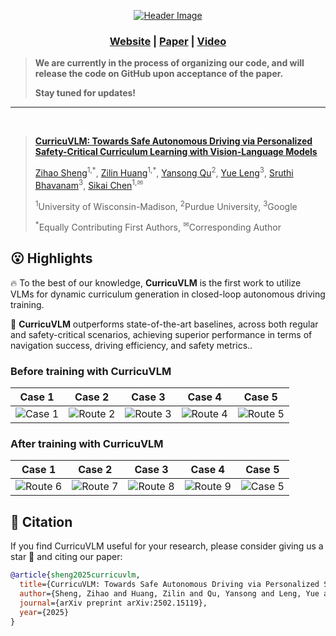 <div id="top" align="center">

<p align="center">
  <a href="https://arxiv.org/abs/2502.15119">
    <img src="https://capsule-render.vercel.app/api?type=soft&height=80&color=timeGradient&text=CurricuVLM:%20Towards%20Safe%20Autonomous%20Driving%20via%20Personalized%20Safety-Critical-nl-Curriculum%20Learning%20with%20Vision-Language%20Models&section=header&fontSize=20" alt="Header Image">
  </a>
</p>

<p align="center">
  <strong>
    <h3 align="center">
      <a href="https://zihaosheng.github.io/CurricuVLM/">Website</a> | 
      <a href="https://arxiv.org/abs/2502.15119">Paper</a> | 
      <a href="https://www.youtube.com/watch?v=esuJEABHVj4">Video</a>  
    </h3>
  </strong>
</p>

</div>


> **We are currently in the process of organizing our code, and will release the code on GitHub upon acceptance of the paper.**
>
> **Stay tuned for updates!**

-----

<br/>

> **[CurricuVLM: Towards Safe Autonomous Driving via Personalized Safety-Critical Curriculum Learning with Vision-Language Models](https://arxiv.org/abs/2502.15119)**
>
> [Zihao Sheng](https://scholar.google.com/citations?user=3T-SILsAAAAJ&hl=en)<sup>1,\*</sup>,
> [Zilin Huang](https://scholar.google.com/citations?user=RgO7ppoAAAAJ&hl=en)<sup>1,\*</sup>,
> [Yansong Qu](https://scholar.google.com/citations?view_op=list_works&hl=zh-CN&user=hIt7KnUAAAAJ)<sup>2</sup>,
> [Yue Leng](https://www.linkedin.com/in/yue-leng-aa8aa363/)<sup>3</sup>,
> [Sruthi Bhavanam](https://www.linkedin.com/in/sruthi-bhavanam-3963489/)<sup>3</sup>,
> [Sikai Chen](https://scholar.google.com/citations?user=DPN2wc4AAAAJ&hl=en)<sup>1,✉</sup><br>
>
> <sup>1</sup>University of Wisconsin-Madison, <sup>2</sup>Purdue University, <sup>3</sup>Google
>
> <sup>\*</sup>Equally Contributing First Authors,
> <sup>✉</sup>Corresponding Author
> <br/>

## 😮 Highlights <a name="highlight"></a>
🔥 To the best of our knowledge, **CurricuVLM** is the first work to utilize VLMs for dynamic curriculum generation in closed-loop autonomous driving training.

🏁 **CurricuVLM** outperforms state-of-the-art baselines, across both regular and safety-critical scenarios, achieving superior performance in terms of navigation success, driving efficiency, and safety metrics..

### Before training with CurricuVLM
|                                                       Case 1                                                        |                                                       Case 2                                                        |                                                       Case 3                                                        |                                                       Case 4                                                        |                                                       Case 5                                                        |
|:--------------------------------------------------------------------------------------------------------------------:|:--------------------------------------------------------------------------------------------------------------------:|:--------------------------------------------------------------------------------------------------------------------:|:--------------------------------------------------------------------------------------------------------------------:|:--------------------------------------------------------------------------------------------------------------------:|
| ![Case 1](https://raw.githubusercontent.com/zihaosheng/CurricuVLM/html/static/images/case1-adv-combined.gif) | ![Route 2](https://raw.githubusercontent.com/zihaosheng/CurricuVLM/html/static/images/case2-adv-combined.gif) | ![Route 3](https://raw.githubusercontent.com/zihaosheng/CurricuVLM/html/static/images/case3-adv-combined.gif) | ![Route 4](https://raw.githubusercontent.com/zihaosheng/CurricuVLM/html/static/images/case4-adv-combined.gif) | ![Route 5](https://raw.githubusercontent.com/zihaosheng/CurricuVLM/html/static/images/case5-adv-combined.gif) |

### After training with CurricuVLM
|                                                       Case 1                                                        |                                            Case 2                                            |                                            Case 3                                            |                                            Case 4                                            |                                           Case 5                                            |
|:--------------------------------------------------------------------------------------------------------------------:|:--------------------------------------------------------------------------------------------:|:--------------------------------------------------------------------------------------------:|:--------------------------------------------------------------------------------------------:|:-------------------------------------------------------------------------------------------:|
| ![Route 6](https://raw.githubusercontent.com/zihaosheng/CurricuVLM/html/static/images/case1-trained-combined.gif) | ![Route 7](https://raw.githubusercontent.com/zihaosheng/CurricuVLM/html/static/images/case2-trained-combined.gif) | ![Route 8](https://raw.githubusercontent.com/zihaosheng/CurricuVLM/html/static/images/case3-trained-combined.gif) | ![Route 9](https://raw.githubusercontent.com/zihaosheng/CurricuVLM/html/static/images/case4-trained-combined.gif) | ![Case 5](https://raw.githubusercontent.com/zihaosheng/CurricuVLM/html/static/images/case5-trained-combined.gif) |

## 🎯 Citation <a name="citation"></a>

If you find CurricuVLM useful for your research, please consider giving us a star 🌟 and citing our paper:

```BibTeX
@article{sheng2025curricuvlm,
  title={CurricuVLM: Towards Safe Autonomous Driving via Personalized Safety-Critical Curriculum Learning with Vision-Language Models},
  author={Sheng, Zihao and Huang, Zilin and Qu, Yansong and Leng, Yue and Bhavanam, Sruthi and Chen, Sikai},
  journal={arXiv preprint arXiv:2502.15119},
  year={2025}
}
```
